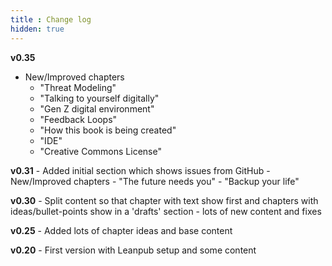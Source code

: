 ```yaml
---
title : Change log
hidden: true
---
```


**v0.35**
   - New/Improved chapters
      - "Threat Modeling"
      - "Talking to yourself digitally"
      - "Gen Z digital environment"
      - "Feedback Loops"
      - "How this book is being created"
      - "IDE"
      - "Creative Commons License"

**v0.31**
    - Added initial section which shows issues from GitHub
    - New/Improved chapters
        - "The future needs you"
        - "Backup your life"

**v0.30**
    - Split content so that chapter with text show first and chapters with ideas/bullet-points show in a 'drafts' section
    - lots of new content and fixes

**v0.25**
    - Added lots of chapter ideas and base content

**v0.20**
    - First version with Leanpub setup and some content
